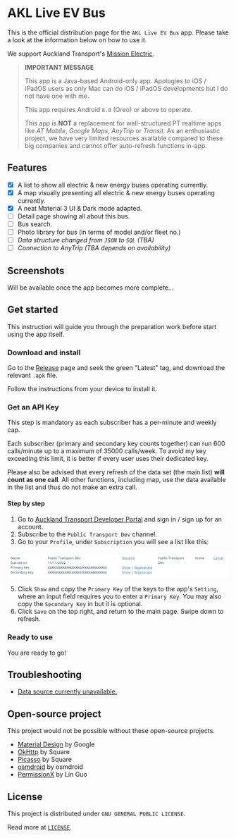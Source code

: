 # AKL Live EV Bus

This is the official distribution page for the `AKL Live EV Bus` app. Please take a look at the information below on how to use it.

We support Auckland Transport's [Mission Electric](https://at.govt.nz/about-us/sustainability/mission-electric/).

> **IMPORTANT MESSAGE**
>
> This app is a Java-based Android-only app. Apologies to iOS / iPadOS users as only Mac can do iOS / iPadOS developments but I do not have one with me.
>
> This app requires Android `8.0` (Oreo) or above to operate.
>
> This app is **NOT** a replacement for well-structured PT realtime apps like *AT Mobile*, *Google Maps*, *AnyTrip* or *Transit*. As an enthusiastic project, we have very limited resources available compared to these big companies and cannot offer auto-refresh functions in-app.

## Features

- [x] A list to show all electric & new energy buses operating currently.
- [x] A map visually presenting all electric & new energy buses operating currently.
- [x] A neat Material 3 UI & Dark mode adapted.
- [ ] Detail page showing all about this bus.
- [ ] Bus search.
- [ ] Photo library for bus (in terms of model and/or fleet no.)
- [ ] _Data structure changed from `JSON` to `SQL` (TBA)_
- [ ] _Connection to AnyTrip (TBA depends on availability)_

## Screenshots

Will be available once the app becomes more complete...

## Get started

This instruction will guide you through the preparation work before start using the app itself.

### Download and install

Go to the [Release](https://github.com/Kevincnzuk/live-ev-bus-akl/releases) page and seek the green "Latest" tag, and download the relevant `.apk` file.

Follow the instructions from your device to install it.

### Get an API Key

This step is mandatory as each subscriber has a per-minute and weekly cap.

Each subscriber (primary and secondary key counts together) can run 600 calls/minute up to a maximum of 35000 calls/week. To avoid my key exceeding this limit, it is better if every user uses their dedicated key.

Please also be advised that every refresh of the data set (the main list) **will count as one call**. All other functions, including map, use the data available in the list and thus do not make an extra call.

#### Step by step

1. Go to [Auckland Transport Developer Portal](https://dev-portal.at.govt.nz) and sign in / sign up for an account.
2. Subscribe to the `Public Transport Dev` channel.
3. Go to your `Profile`, under `Subscription` you will see a list like this:

![Key](images/keys.png)

5. Click `Show` and copy the `Primary Key` of the keys to the app's `Setting`, where an input field requires you to enter a `Primary Key`. You may also copy the `Secondary Key` in but it is optional.
6. Click `Save` on the top right, and return to the main page. Swipe down to refresh.

### Ready to use

You are ready to go!

## Troubleshooting

- [Data source currently unavailable.](no_datasets.md)

## Open-source project

This project would not be possible without these open-source projects.

- [Material Design](https://m3.material.io/) by Google
- [OkHttp](https://github.com/square/okhttp) by Square
- [Picasso](https://github.com/square/picasso) by Square
- [osmdroid](https://github.com/osmdroid/osmdroid) by osmdroid
- [PermissionX](https://github.com/guolindev/PermissionX) by Lin Guo

## License

This project is distributed under `GNU GENERAL PUBLIC LICENSE`.

Read more at [`LICENSE`](LICENSE).
